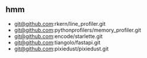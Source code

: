## hmm

- git@github.com:rkern/line_profiler.git
- git@github.com:pythonprofilers/memory_profiler.git
- git@github.com:encode/starlette.git
- git@github.com:tiangolo/fastapi.git
- git@github.com:pixiedust/pixiedust.git


